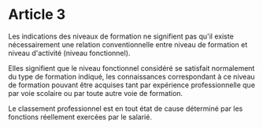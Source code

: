 # Article 3

  
 Les indications des niveaux de formation ne signifient pas qu'il existe nécessairement une relation conventionnelle entre niveau de formation et niveau d'activité (niveau fonctionnel).  
  
 Elles signifient que le niveau fonctionnel considéré se satisfait normalement du type de formation indiqué, les connaissances correspondant à ce niveau de formation pouvant être acquises tant par expérience professionnelle que par voie scolaire ou par toute autre voie de formation.  
  
 Le classement professionnel est en tout état de cause déterminé par les fonctions réellement exercées par le salarié.  

